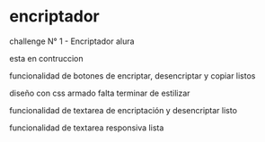 # encriptador
challenge N° 1 - Encriptador alura


esta en contruccion

funcionalidad de botones de encriptar, desencriptar y copiar listos

diseño con css armado falta terminar de estilizar

funcionalidad de textarea de encriptación y desencriptar listo

funcionalidad de textarea responsiva lista 